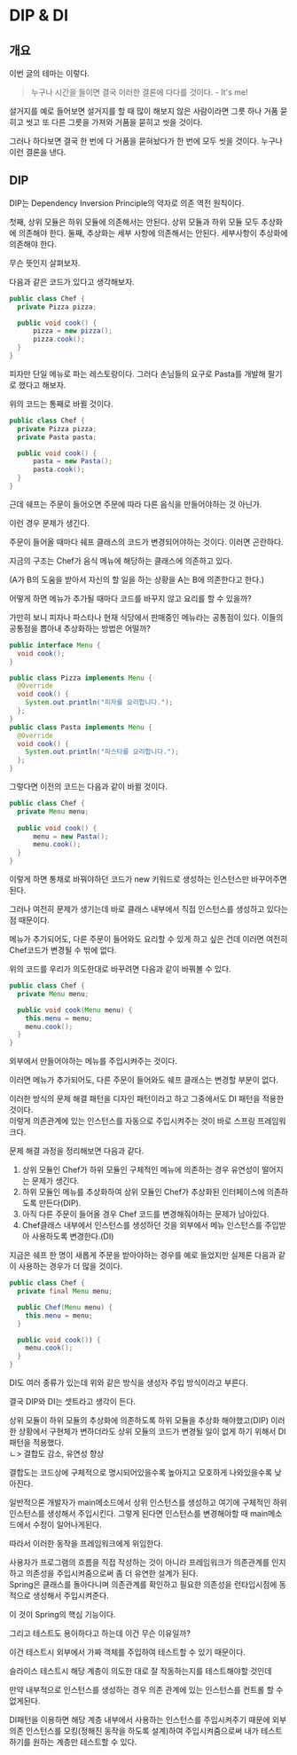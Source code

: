 # DIP & DI

## 개요

이번 글의 테마는 이렇다.

> 누구나 시간을 들이면 결국 이러한 결론에 다다를 것이다. - It's me!

설거지를 예로 들어보면 설거지를 할 때 많이 해보지 않은 사람이라면 그릇 하나 거품 묻히고 씻고 또 다른 그릇을 가져와 거품을 묻히고 씻을 것이다.

그러나 하다보면 결국 한 번에 다 거품을 묻혀놨다가 한 번에 모두 씻을 것이다. 누구나 이런 결론을 낸다.

## DIP

DIP는 Dependency Inversion Principle의 약자로 의존 역전 원칙이다.

첫째, 상위 모듈은 하위 모듈에 의존해서는 안된다. 상위 모듈과 하위 모듈 모두 추상화에 의존해야 한다.
둘째, 추상화는 세부 사항에 의존해서는 안된다. 세부사항이 추상화에 의존해야 한다.

무슨 뜻인지 살펴보자.

다음과 같은 코드가 있다고 생각해보자.
```java
public class Chef {
  private Pizza pizza;

  public void cook() {
      pizza = new pizza();
      pizza.cook();
  }
}
```

피자만 단일 메뉴로 파는 레스토랑이다. 그러다 손님들의 요구로 Pasta를 개발해 팔기로 했다고 해보자.

위의 코드는 통째로 바뀔 것이다.

```java
public class Chef {
  private Pizza pizza;
  private Pasta pasta;

  public void cook() {
      pasta = new Pasta();
      pasta.cook();
  }
}
```

근데 쉐프는 주문이 들어오면 주문에 따라 다른 음식을 만들어야하는 것 아닌가.

이런 경우 문제가 생긴다.

주문이 들어올 때마다 쉐프 클래스의 코드가 변경되어야하는 것이다. 이러면 곤란하다.

지금의 구조는 Chef가 음식 메뉴에 해당하는 클래스에 의존하고 있다.

(A가 B의 도움을 받아서 자신의 할 일을 하는 상황을 A는 B에 의존한다고 한다.)

어떻게 하면 메뉴가 추가될 때마다 코드를 바꾸지 않고 요리를 할 수 있을까?

가만히 보니 피자나 파스타나 현재 식당에서 판매중인 메뉴라는 공통점이 있다. 이들의 공통점을 뽑아내 추상화하는 방법은 어떨까? 

```java
public interface Menu {
  void cook();
}
```
```java
public class Pizza implements Menu {
  @Override
  void cook() {
    System.out.println("피자를 요리합니다.");
  };
}
public class Pasta implements Menu {
  @Override
  void cook() {
    System.out.println("파스타를 요리합니다.");
  };
}
```

그렇다면 이전의 코드는 다음과 같이 바뀔 것이다.

```java
public class Chef {
  private Menu menu;
  
  public void cook() {
      menu = new Pasta();
      menu.cook();
  }
}
```

이렇게 하면 통채로 바꿔야하던 코드가 new 키워드로 생성하는 인스턴스만 바꾸어주면 된다.

그러나 여전히 문제가 생기는데 바로 클래스 내부에서 직접 인스턴스를 생성하고 있다는 점 때문이다.

메뉴가 추가되어도, 다른 주문이 들어와도 요리할 수 있게 하고 싶은 건데 이러면 여전히 Chef코드가 변경될 수 밖에 없다.

위의 코드를 우리가 의도한대로 바꾸려면 다음과 같이 바꿔볼 수 있다.

```java
public class Chef {
  private Menu menu;

  public void cook(Menu menu) {
    this.menu = menu;
    menu.cook();
  }
}
```

외부에서 만들어야하는 메뉴를 주입시켜주는 것이다.

이러면 메뉴가 추가되어도, 다른 주문이 들어와도 쉐프 클래스는 변경할 부분이 없다.

이러한 방식의 문제 해결 패턴을 디자인 패턴이라고 하고 그중에서도 DI 패턴을 적용한 것이다.<br>
이렇게 의존관계에 있는 인스턴스를 자동으로 주입시켜주는 것이 바로 스프링 프레임워크다.

문제 해결 과정을 정리해보면 다음과 같다.

1. 상위 모듈인 Chef가 하위 모듈인 구체적인 메뉴에 의존하는 경우 유연성이 떨어지는 문제가 생긴다. 
2. 하위 모듈인 메뉴를 추상화하여 상위 모듈인 Chef가 추상화된 인터페이스에 의존하도록 만든다(DIP).
3. 아직 다른 주문이 들어올 경우 Chef 코드를 변경해줘야하는 문제가 남아있다.
4. Chef클래스 내부에서 인스턴스를 생성하던 것을 외부에서 메뉴 인스턴스를 주입받아 사용하도록 변경한다.(DI)

지금은 쉐프 한 명이 새롭게 주문을 받아야하는 경우를 예로 들었지만 실제론 다음과 같이 사용하는 경우가 더 많을 것이다.

```java
public class Chef {
  private final Menu menu;

  public Chef(Menu menu) {
    this.menu = menu;
  }

  public void cook()) {
    menu.cook();
  }
}
```
DI도 여러 종류가 있는데 위와 같은 방식을 생성자 주입 방식이라고 부른다.

결국 DIP와 DI는 셋트라고 생각이 든다.

상위 모듈이 하위 모듈의 추상화에 의존하도록 하위 모듈을 추상화 해야했고(DIP) 이러한 상황에서 구현체가 변하더라도 상위 모듈의 코드가 변경될 일이 없게 하기 위해서 DI패턴을 적용했다.  
ㄴ> 결합도 감소, 유연성 향상

결합도는 코드상에 구체적으로 명시되어있을수록 높아지고 모호하게 나와있을수록 낮아진다.

일반적으론 개발자가 main메소드에서 상위 인스턴스를 생성하고 여기에 구체적인 하위 인스턴스를 생성해서 주입시킨다.
그렇게 된다면 인스턴스를 변경해야할 때 main메소드에서 수정이 일어나게된다.

따라서 이러한 동작을 프레임워크에게 위임한다.

사용자가 프로그램의 흐름을 직접 작성하는 것이 아니라 프레임워크가 의존관계를 인지하고 의존성을 주입시켜줌으로써 좀 더 유연한 설계가 된다.  
Spring은 클래스를 돌아다니며 의존관계를 확인하고 필요한 의존성을 런타입시점에 동적으로 생성해서 주입시켜준다.  

이 것이 Spring의 핵심 기능이다.

그리고 테스트도 용이하다고 하는데 이건 무슨 이유일까?

이건 테스트시 외부에서 가짜 객체를 주입하여 테스트할 수 있기 때문이다.

슬라이스 테스트시 해당 계층이 의도한 대로 잘 작동하는지를 테스트해야할 것인데

만약 내부적으로 인스턴스를 생성하는 경우 의존 관계에 있는 인스턴스를 컨트롤 할 수 없게된다.

DI패턴을 이용하면 해당 계층 내부에서 사용하는 인스턴스를 주입시켜주기 때문에 외부 의존 인스턴스를 모킹(정해진 동작을 하도록 설계)하여 주입시켜줌으로써 내가 테스트하기를 원하는 계층만 테스트할 수 있다.
